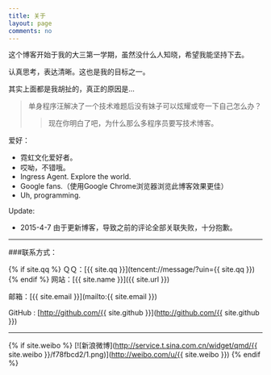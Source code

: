 ```yaml
---
title: 关于
layout: page
comments: no
---
```


这个博客开始于我的大三第一学期，虽然没什么人知晓，希望我能坚持下去。

认真思考，表达清晰。这也是我的目标之一。

其实上面都是我胡扯的，真正的原因是...

> 单身程序汪解决了一个技术难题后没有妹子可以炫耀或夸一下自己怎么办？
>> 现在你明白了吧，为什么那么多程序员要写技术博客。

爱好：

* 霓虹文化爱好者。
* 哎呦，不错哦。
* Ingress Agent. Explore the world.
* Google fans.（使用Google Chrome浏览器浏览此博客效果更佳）
* Uh, programming.

Update:

* 2015-4-7 由于更新博客，导致之前的评论全部关联失败，十分抱歉。

----

###联系方式：

{% if site.qq %}
ＱＱ：[{{ site.qq }}](tencent://message/?uin={{ site.qq }})
{% endif %}
网站：[{{ site.name }}]({{ site.url }})

邮箱：[{{ site.email }}](mailto:{{ site.email }})

GitHub : [http://github.com/{{ site.github }}](http://github.com/{{ site.github }})

----

{% if site.weibo %}
[![新浪微博](http://service.t.sina.com.cn/widget/qmd/{{ site.weibo }}/f78fbcd2/1.png)](http://weibo.com/u/{{ site.weibo }})
{% endif %}
